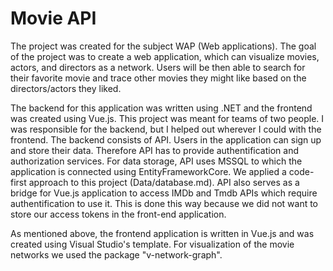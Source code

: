 # Movie API
The project was created for the subject WAP (Web applications). The goal of the project was to create a web application, which can visualize movies, actors, and directors as a network. 
Users will be then able to search for their favorite movie and trace other movies they might like based on the directors/actors they liked. 

The backend for this application was written using .NET and the frontend was created using Vue.js. This project was meant for teams of two people. I was responsible for the backend, but I helped out wherever I could with the frontend.
The backend consists of API. Users in the application can sign up and store their data. Therefore API has to provide authentification and authorization services. For data storage, API uses MSSQL to which the application is connected using EntityFrameworkCore.
We applied a code-first approach to this project (Data/database.md). API also serves as a bridge for Vue.js application to access IMDb and Tmdb APIs which require authentification to use it. 
This is done this way because we did not want to store our access tokens in the front-end application.

As mentioned above, the frontend application is written in Vue.js and was created using Visual Studio's template. For visualization of the movie networks we used the package "v-network-graph".


